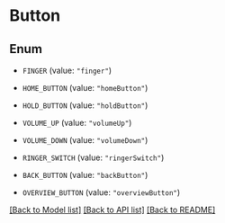 # Button

## Enum


* `FINGER` (value: `"finger"`)

* `HOME_BUTTON` (value: `"homeButton"`)

* `HOLD_BUTTON` (value: `"holdButton"`)

* `VOLUME_UP` (value: `"volumeUp"`)

* `VOLUME_DOWN` (value: `"volumeDown"`)

* `RINGER_SWITCH` (value: `"ringerSwitch"`)

* `BACK_BUTTON` (value: `"backButton"`)

* `OVERVIEW_BUTTON` (value: `"overviewButton"`)


[[Back to Model list]](../README.md#documentation-for-models) [[Back to API list]](../README.md#documentation-for-api-endpoints) [[Back to README]](../README.md)


